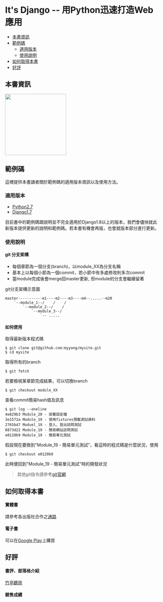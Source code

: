 It's Django -- 用Python迅速打造Web應用
======

* [本書資訊](#本書資訊)
* [範例碼](#範例碼)
  * [適用版本](#適用版本)
  * [使用說明](#使用說明)
* [如何取得本書](#如何取得書本)
* [好評](#好評)

## 本書資訊

<img src="https://github.com/myyang/mysite/blob/master/cover.jpg" width="200px"/>

## 範例碼

這裡提供本書讀者關於範例碼的適用版本資訊以及使用方法。

### 適用版本

* [Python2.7](https://www.python.org/downloads/)
* [Django1.7](https://www.djangoproject.com/download/1.7.9/tarball/)

目前書中的範例碼跟說明並不完全適用於Django1.8以上的版本，我們會儘快就此新版本提供更新的說明和範例碼。若本書有機會再版，也會就版本部分進行更新。

### 使用說明

#### git 分支架構

* 每個章節為一個分支(branch)，以module\_XX為分支名稱
* 基本上以每個小節為一個commit，若小節中有多處修改則多次commit
* 當module完成後會merge回master更新, 但module的分支會繼續留著

git分支架構示意圖
```
master-----------m1----m2----m3----m4--.....--m20
    `--module_1--/    /    /
        `--module_2--/    /
            `--module_3--/
                `-- .....
```

#### 如何使用

取得最新版本程式碼
```
$ git clone git@github.com:myyang/mysite.git
$ cd mysite
```

取得所有的branch
```
$ git fetch
```

若要檢視某章節完成結果，可以切換branch
```
$ git checkout module_XX
```

查看commit簡易hash值及訊息
```
$ git log --oneline
4e829b3 Module_20 - 部署設定檔
3e1572a Module_19 - 使用fixtures預載測試資料
2765b47 Moduel_19 - 登入、登出訪問測試
8873d22 Module_19 - 簡易網站訪問測試
e0120b9 Module_19 - 簡易單元測試
```
假設現在要換到"Module\_19 - 簡易單元測試"，看這時的程式碼是什麼狀況，使用
```
$ git checkout e0120b9
```
此時便回到"Module\_19 - 簡易單元測試"時的開發狀況

> 其他git指令請參考[git官網](http://git-scm.com/book/zh-tw/v1)

## 如何取得本書

#### 實體書
請參考各出版社合作之[通路](http://books.gotop.com.tw/v_ACL043800)

#### 電子書
可以在[Google Play](https://play.google.com/store/books/details/%E8%A2%81%E5%85%8B%E5%80%AB_%E6%A5%8A%E5%AD%9F%E7%A9%8E_It_s_Django_%E7%94%A8Python%E8%BF%85%E9%80%9F%E6%89%93%E9%80%A0Web%E6%87%89%E7%94%A8_%E9%9B%BB%E5%AD%90%E6%9B%B8?id=C5UVCgAAQBAJ)上購買

## 好評

#### 書評、部落格介紹

[竹亭聽雨](http://q82465.pixnet.net/blog/post/64598949)

#### 銷售成績
